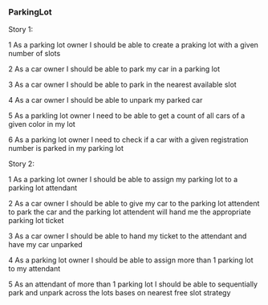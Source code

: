 ### ParkingLot

Story 1:

1 As a parking lot owner I should be able to create a praking lot with a given number of slots

2 As a car owner I should be able to park my car in a parking lot

3 As a car owner I should be able to park in the nearest available slot

4 As a car owner I should be able to unpark my parked car

5 As a parkling lot owner I need to be able to get a count of all cars of a given color in my lot

6 As a parking lot owner I need to check if a car with a given registration number is parked in my parking lot

Story 2:

1 As a parking lot owner I should be able to assign my parking lot to a parking lot attendant

2 As a car owner I should be able to give my car to the parking lot attendent to park the car and the parking lot attendent will hand me the appropriate parking lot ticket

3 As a car owner I should be able to hand my ticket to the attendant and have my car unparked

4 As a parking lot owner I should be able to assign more than 1 parking lot to my attendant

5 As an attendant of more than 1 parking lot I should be able to sequentially park and unpark across the lots bases on nearest free slot strategy

